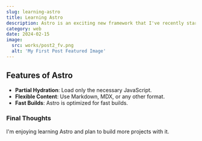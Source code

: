 ```yaml
---
slug: learning-astro
title: Learning Astro
description: Astro is an exciting new framework that I've recently started learning. It’s fast, flexible, and developer-friendly.
category: web
date: 2024-02-15
image:
  src: works/post2_fv.png
  alt: 'My First Post Featured Image'
---
```


## Features of Astro

- **Partial Hydration**: Load only the necessary JavaScript.
- **Flexible Content**: Use Markdown, MDX, or any other format.
- **Fast Builds**: Astro is optimized for fast builds.

### Final Thoughts

I'm enjoying learning Astro and plan to build more projects with it.
